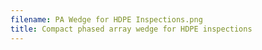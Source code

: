 ```yaml
---
filename: PA Wedge for HDPE Inspections.png
title: Compact phased array wedge for HDPE inspections
---
```

